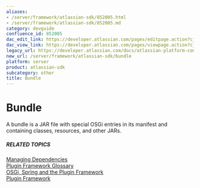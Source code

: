 ```yaml
---
aliases:
- /server/framework/atlassian-sdk/852005.html
- /server/framework/atlassian-sdk/852005.md
category: devguide
confluence_id: 852005
dac_edit_link: https://developer.atlassian.com/pages/editpage.action?cjm=wozere&pageId=852005
dac_view_link: https://developer.atlassian.com/pages/viewpage.action?cjm=wozere&pageId=852005
legacy_url: https://developer.atlassian.com/docs/atlassian-platform-common-components/plugin-framework/plugin-framework-glossary/bundle-glossary-entry
new_url: /server/framework/atlassian-sdk/bundle
platform: server
product: atlassian-sdk
subcategory: other
title: Bundle
---
```

# Bundle

A bundle is a JAR file with special OSGi entries in its manifest and containing classes, resources, and other JARs.

##### RELATED TOPICS

[Managing Dependencies](/server/framework/atlassian-sdk/managing-dependencies)  
<a href="/pages/createpage.action?spaceKey=PLUGINFRAMEWORK&amp;title=Plugin+Framework+Glossary" class="createlink">Plugin Framework Glossary</a>  
[OSGi, Spring and the Plugin Framework](/server/framework/atlassian-sdk/852146.html)  
[Plugin Framework](https://developer.atlassian.com/display/PLUGINFRAMEWORK/Plugin+Framework)



















































































































































































































































